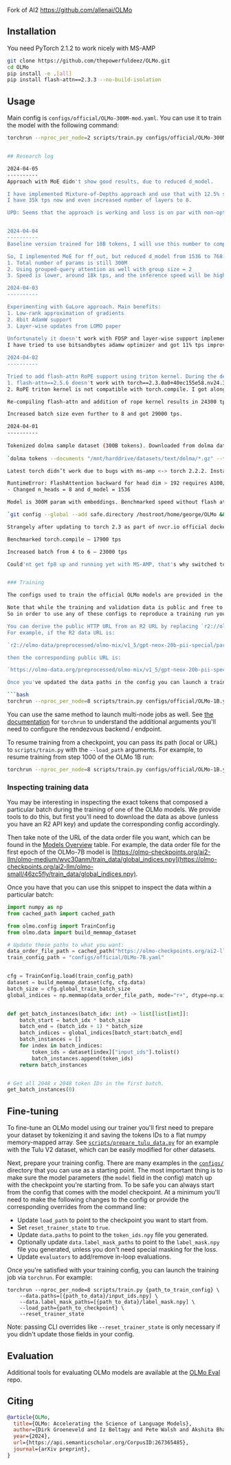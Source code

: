 Fork of AI2 https://github.com/allenai/OLMo

## Installation

You need PyTorch 2.1.2 to work nicely with MS-AMP

```bash
git clone https://github.com/thepowerfuldeez/OLMo.git
cd OLMo
pip install -e .[all]
pip install flash-attn==2.3.3 --no-build-isolation
```

## Usage
Main config is `configs/official/OLMo-300M-mod.yaml`. You can use it to train the model with the following command:
```bash
torchrun --nproc_per_node=2 scripts/train.py configs/official/OLMo-300M-mod.yaml
```

```bash

## Research log

2024-04-05
----------
Approach with MoE didn't show good results, due to reduced d_model.

I have implemented Mixture-of-Depths approach and use that with 12.5% sparsity and every 2 block. It allowed me to reduce memory costs and increase speed of training by 10%. 
I have 35k tps now and even increased number of layers to 8.

UPD: Seems that the approach is working and loss is on par with non-optimized version. I just see avg_metrics are 1% short of baseline. Trying to multiply outputs by gated weights (sigmoid applied), maybe it would improve convergence.


2024-04-04
----------
Baseline version trained for 10B tokens, I will use this number to compare quality of different modifications

So, I implemented MoE for ff_out, but reduced d_model from 1536 to 768. Using 6 experts with top_k 2
1. Total number of params is still 300M
2. Using grouped-query attention as well with group size = 2
3. Speed is lower, around 18k tps, and the inference speed will be higher though

2024-04-03
----------

Experimenting with GaLore approach. Main benefits:
1. Low-rank approximation of gradients
2. 8bit AdamW support
3. Layer-wise updates from LOMO paper
 
Unfortunately it doesn't work with FDSP and layer-wise support implementation is cumbersome. However, 
I have tried to use bitsandbytes adamw optimizer and got 11% tps improvement: 32300 tps, but I couldn't resume my old state, so I continue to pre-train with old settings and wait until GaLore would fix all issues and try again. This would probably enable batch_size 8 –> 12 per gpu.

2024-04-02
----------

Tried to add flash-attn RoPE support using triton kernel. During the development discovered several things:
1. flash-attn==2.5.6 doesn't work with torch==2.3.0a0+40ec155e58.nv24.3 nightly. It throws an error that q,k,v are not fp16 or bf16 however they are.
2. RoPE triton kernel is not compatible with torch.compile. I got along with it by using torch.compiler.disable decorator.

Re-compiling flash-attn and addition of rope kernel results in 24300 tps, which is another 5% improvement.

Increased batch size even further to 8 and got 29000 tps.

2024-04-01
----------
    
Tokenized dolma sample dataset (300B tokens). Downloaded from dolma dataset https://huggingface.co/datasets/allenai/dolma, took every 10th line, then pip install dolma and
    
`dolma tokens --documents "/mnt/harddrive/datasets/text/dolma/*.gz" --tokenizer.name_or_path "allenai/OLMo-7B" --tokenizer.eos_token_id 50279 --tokenizer.pad_token_id 1 --destination /mnt/harddrive/datasets/text/preprocessed/olmo-mix/v1_6_subset/allenai_gpt-neox-olmo-dolma-v1_5/ --processes 16`

Latest torch didn’t work due to bugs with ms-amp <-> torch 2.2.2. Installed torch 2.1.2 and flash-attn 2.3.3

RuntimeError: FlashAttention backward for head dim > 192 requires A100/A800 or H100/H800
- Changed n_heads = 8 and d_model = 1536

Model is 300M param with embeddings. Benchmarked speed without flash attn and with flash attn. flash-attn from separate library. Got 16k tps without flash-attn and 17k with it. 6.2% improvement.

`git config --global --add safe.directory /hostroot/home/george/OLMo && export WANDB_API_KEY="" && torchrun --nproc_per_node=2 scripts/train.py configs/official/OLMo-250M.yaml --save_overwrite`

Strangely after updating to torch 2.3 as part of nvcr.io official docker image and using flash-attn 2 that was included, performance degraded back to 16100 tps.

Benchmarked torch.compile – 17900 tps

Increased batch from 4 to 6 – 23000 tps

Could'nt get fp8 up and running yet with MS-AMP, that's why switched to modern docker image.


### Training

The configs used to train the official OLMo models are provided in the [`configs/official/`](https://github.com/allenai/OLMo/blob/main/configs/official) directory.

Note that while the training and validation data is public and free to download, the paths to the data within those configs are pointed at a CloudFlare R2 bucket, which requires an API key for programmatic access.
So in order to use any of these configs to reproduce a training run you'll first have to download the corresponding data to a location of your choosing and then update the paths in the config accordingly.

You can derive the public HTTP URL from an R2 URL by replacing `r2://olmo-data` with `https://olmo-data.org`.
For example, if the R2 data URL is:

`r2://olmo-data/preprocessed/olmo-mix/v1_5/gpt-neox-20b-pii-special/part-000-00000.npy`

then the corresponding public URL is:

`https://olmo-data.org/preprocessed/olmo-mix/v1_5/gpt-neox-20b-pii-special/part-000-00000.npy`

Once you've updated the data paths in the config you can launch a training run via `torchrun`. For example, to launch the 1B model training on a single 8x GPU node, you would run:

```bash
torchrun --nproc_per_node=8 scripts/train.py configs/official/OLMo-1B.yaml
```

You can use the same method to launch multi-node jobs as well. See [the documentation](https://pytorch.org/docs/stable/elastic/run.html) for `torchrun` to understand the additional arguments you'll need to configure the rendezvous backend / endpoint.

To resume training from a checkpoint, you can pass its path (local or URL)
to `scripts/train.py` with the `--load_path` arguments. For example, to resume training from step 1000 of the OLMo 1B run:

```bash
torchrun --nproc_per_node=8 scripts/train.py configs/official/OLMo-1B.yaml --load_path https://olmo-checkpoints.org/ai2-llm/olmo-small/w1r5xfzt/step1000-unsharded
```

### Inspecting training data

You may be interesting in inspecting the exact tokens that composed a particular batch during the training of one of the OLMo models.
We provide tools to do this, but first you'll need to download the data as above (unless you have an R2 API key) and update the corresponding config accordingly.

Then take note of the URL of the data order file you want, which can be found in the [Models Overview](#models-overview) table. For example, the data order file for the first epoch of the OLMo-7B model is [https://olmo-checkpoints.org/ai2-llm/olmo-medium/wvc30anm/train_data/global_indices.npy](https://olmo-checkpoints.org/ai2-llm/olmo-small/46zc5fly/train_data/global_indices.npy).

Once you have that you can use this snippet to inspect the data within a particular batch:

```python
import numpy as np
from cached_path import cached_path

from olmo.config import TrainConfig
from olmo.data import build_memmap_dataset

# Update these paths to what you want:
data_order_file_path = cached_path("https://olmo-checkpoints.org/ai2-llm/olmo-medium/wvc30anm/train_data/global_indices.npy")
train_config_path = "configs/official/OLMo-7B.yaml"


cfg = TrainConfig.load(train_config_path)
dataset = build_memmap_dataset(cfg, cfg.data)
batch_size = cfg.global_train_batch_size
global_indices = np.memmap(data_order_file_path, mode="r+", dtype=np.uint32)


def get_batch_instances(batch_idx: int) -> list[list[int]]:
    batch_start = batch_idx * batch_size
    batch_end = (batch_idx + 1) * batch_size
    batch_indices = global_indices[batch_start:batch_end]
    batch_instances = []
    for index in batch_indices:
        token_ids = dataset[index]["input_ids"].tolist()
        batch_instances.append(token_ids)
    return batch_instances


# Get all 2048 x 2048 token IDs in the first batch.
get_batch_instances(0)
```


## Fine-tuning

To fine-tune an OLMo model using our trainer you'll first need to prepare your dataset by tokenizing it and saving the tokens IDs to a flat numpy memory-mapped array. See [`scripts/prepare_tulu_data.py`](./scripts/prepare_tulu_data.py) for an example with the Tulu V2 dataset, which can be easily modified for other datasets.

Next, prepare your training config. There are many examples in the [`configs/`](https://github.com/allenai/OLMo/blob/main/configs) directory that you can use as a starting point. The most important thing is to make sure the model parameters (the `model` field in the config) match up with the checkpoint you're starting from. To be safe you can always start from the config that comes with the model checkpoint. At a minimum you'll need to make the following changes to the config or provide the corresponding overrides from the command line:

- Update `load_path` to point to the checkpoint you want to start from.
- Set `reset_trainer_state` to `true`.
- Update `data.paths` to point to the `token_ids.npy` file you generated.
- Optionally update `data.label_mask_paths` to point to the `label_mask.npy` file you generated, unless you don't need special masking for the loss.
- Update `evaluators` to add/remove in-loop evaluations.

Once you're satisfied with your training config, you can launch the training job via `torchrun`. For example:

```
torchrun --nproc_per_node=8 scripts/train.py {path_to_train_config} \
    --data.paths=[{path_to_data}/input_ids.npy] \
    --data.label_mask_paths=[{path_to_data}/label_mask.npy] \
    --load_path={path_to_checkpoint} \
    --reset_trainer_state
```

Note: passing CLI overrides like `--reset_trainer_state` is only necessary if you didn't update those fields in your config.

## Evaluation

Additional tools for evaluating OLMo models are available at the [OLMo Eval](https://github.com/allenai/ai2-olmo-eval) repo.

## Citing

```bibtex
@article{OLMo,
  title={OLMo: Accelerating the Science of Language Models},
  author={Dirk Groeneveld and Iz Beltagy and Pete Walsh and Akshita Bhagia and Rodney Kinney and Oyvind Tafjord and A. Jha and Hamish Ivison and Ian Magnusson and Yizhong Wang and Shane Arora and David Atkinson and Russell Authur and Khyathi Raghavi Chandu and Arman Cohan and Jennifer Dumas and Yanai Elazar and Yuling Gu and Jack Hessel and Tushar Khot and William Merrill and Jacob Daniel Morrison and Niklas Muennighoff and Aakanksha Naik and Crystal Nam and Matthew E. Peters and Valentina Pyatkin and Abhilasha Ravichander and Dustin Schwenk and Saurabh Shah and Will Smith and Emma Strubell and Nishant Subramani and Mitchell Wortsman and Pradeep Dasigi and Nathan Lambert and Kyle Richardson and Luke Zettlemoyer and Jesse Dodge and Kyle Lo and Luca Soldaini and Noah A. Smith and Hanna Hajishirzi},
  year={2024},
  url={https://api.semanticscholar.org/CorpusID:267365485},
  journal={arXiv preprint},
}
```
